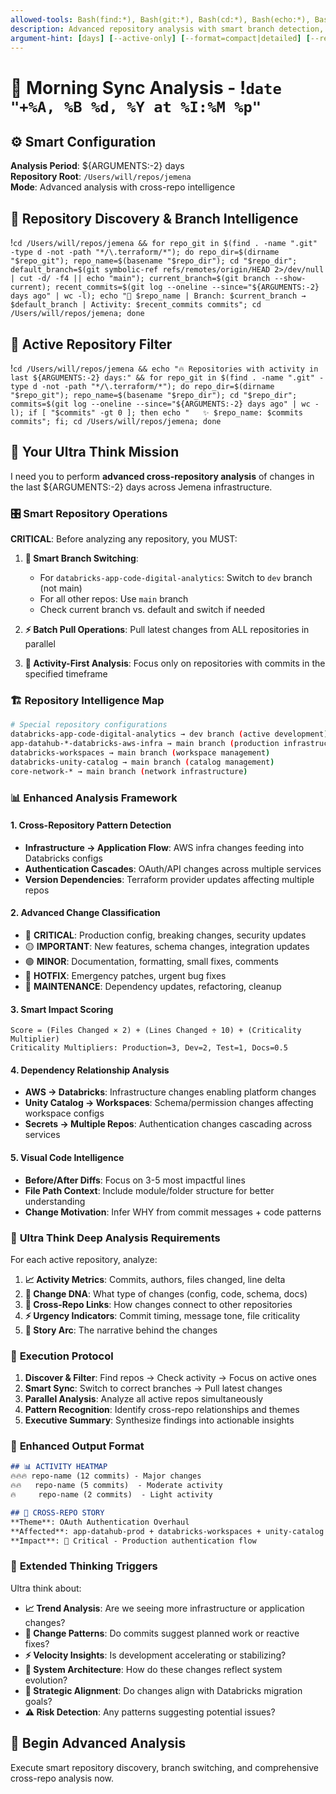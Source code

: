 ```yaml
---
allowed-tools: Bash(find:*), Bash(git:*), Bash(cd:*), Bash(echo:*), Bash(date:*), Bash(ls:*), Bash(wc:*), Bash(xargs:*), Bash(grep:*), Bash(cut:*), Bash(sort:*), Bash(head:*), Bash(tail:*), LS, Read, Grep, Task
description: Advanced repository analysis with smart branch detection, activity filtering, and cross-repo insights
argument-hint: [days] [--active-only] [--format=compact|detailed] [--repos=pattern] [--author=name]
---
```


# 🌅 Morning Sync Analysis - !`date "+%A, %B %d, %Y at %I:%M %p"`

## ⚙️ Smart Configuration
**Analysis Period**: ${ARGUMENTS:-2} days  
**Repository Root**: `/Users/will/repos/jemena`  
**Mode**: Advanced analysis with cross-repo intelligence

## 📡 Repository Discovery & Branch Intelligence
!`cd /Users/will/repos/jemena && for repo_git in $(find . -name ".git" -type d -not -path "*/\.terraform/*"); do repo_dir=$(dirname "$repo_git"); repo_name=$(basename "$repo_dir"); cd "$repo_dir"; default_branch=$(git symbolic-ref refs/remotes/origin/HEAD 2>/dev/null | cut -d/ -f4 || echo "main"); current_branch=$(git branch --show-current); recent_commits=$(git log --oneline --since="${ARGUMENTS:-2} days ago" | wc -l); echo "📁 $repo_name | Branch: $current_branch → $default_branch | Activity: $recent_commits commits"; cd /Users/will/repos/jemena; done`

## 🎯 Active Repository Filter
!`cd /Users/will/repos/jemena && echo "🔥 Repositories with activity in last ${ARGUMENTS:-2} days:" && for repo_git in $(find . -name ".git" -type d -not -path "*/\.terraform/*"); do repo_dir=$(dirname "$repo_git"); repo_name=$(basename "$repo_dir"); cd "$repo_dir"; commits=$(git log --oneline --since="${ARGUMENTS:-2} days ago" | wc -l); if [ "$commits" -gt 0 ]; then echo "   ✨ $repo_name: $commits commits"; fi; cd /Users/will/repos/jemena; done`

## 🧠 Your Ultra Think Mission

I need you to perform **advanced cross-repository analysis** of changes in the last ${ARGUMENTS:-2} days across Jemena infrastructure.

### 🎛️ **Smart Repository Operations**

**CRITICAL**: Before analyzing any repository, you MUST:

1. **🔄 Smart Branch Switching**: 
   - For `databricks-app-code-digital-analytics`: Switch to `dev` branch (not main)
   - For all other repos: Use `main` branch
   - Check current branch vs. default and switch if needed

2. **⚡ Batch Pull Operations**: Pull latest changes from ALL repositories in parallel

3. **🎯 Activity-First Analysis**: Focus only on repositories with commits in the specified timeframe

### 🏗️ **Repository Intelligence Map**

```bash
# Special repository configurations
databricks-app-code-digital-analytics → dev branch (active development)
app-datahub-*-databricks-aws-infra → main branch (production infrastructure)  
databricks-workspaces → main branch (workspace management)
databricks-unity-catalog → main branch (catalog management)
core-network-* → main branch (network infrastructure)
```

### 📊 **Enhanced Analysis Framework**

#### 1. **Cross-Repository Pattern Detection**
   - **Infrastructure → Application Flow**: AWS infra changes feeding into Databricks configs
   - **Authentication Cascades**: OAuth/API changes across multiple services
   - **Version Dependencies**: Terraform provider updates affecting multiple repos

#### 2. **Advanced Change Classification**
   - 🔴 **CRITICAL**: Production config, breaking changes, security updates
   - 🟡 **IMPORTANT**: New features, schema changes, integration updates  
   - 🟢 **MINOR**: Documentation, formatting, small fixes, comments
   - 🚨 **HOTFIX**: Emergency patches, urgent bug fixes
   - 🔧 **MAINTENANCE**: Dependency updates, refactoring, cleanup

#### 3. **Smart Impact Scoring**
   ```
   Score = (Files Changed × 2) + (Lines Changed ÷ 10) + (Criticality Multiplier)
   Criticality Multipliers: Production=3, Dev=2, Test=1, Docs=0.5
   ```

#### 4. **Dependency Relationship Analysis**
   - **AWS → Databricks**: Infrastructure changes enabling platform changes
   - **Unity Catalog → Workspaces**: Schema/permission changes affecting workspace configs
   - **Secrets → Multiple Repos**: Authentication changes cascading across services

#### 5. **Visual Code Intelligence**
   - **Before/After Diffs**: Focus on 3-5 most impactful lines
   - **File Path Context**: Include module/folder structure for better understanding
   - **Change Motivation**: Infer WHY from commit messages + code patterns

### 🎯 **Ultra Think Deep Analysis Requirements**

For each active repository, analyze:

1. **📈 Activity Metrics**: Commits, authors, files changed, line delta
2. **🧬 Change DNA**: What type of changes (config, code, schema, docs)
3. **🔗 Cross-Repo Links**: How changes connect to other repositories
4. **⚡ Urgency Indicators**: Commit timing, message tone, file criticality
5. **🎪 Story Arc**: The narrative behind the changes

### 🚀 **Execution Protocol**

1. **Discover & Filter**: Find repos → Check activity → Focus on active ones
2. **Smart Sync**: Switch to correct branches → Pull latest changes
3. **Parallel Analysis**: Analyze all active repos simultaneously 
4. **Pattern Recognition**: Identify cross-repo relationships and themes
5. **Executive Summary**: Synthesize findings into actionable insights

### 🎨 **Enhanced Output Format**

```markdown
## 📊 ACTIVITY HEATMAP
🔥🔥🔥 repo-name (12 commits) - Major changes
🔥🔥   repo-name (5 commits)  - Moderate activity  
🔥     repo-name (2 commits)  - Light activity

## 🎯 CROSS-REPO STORY
**Theme**: OAuth Authentication Overhaul
**Affected**: app-datahub-prod + databricks-workspaces + unity-catalog
**Impact**: 🔴 Critical - Production authentication flow
```

### 🔮 **Extended Thinking Triggers**

Ultra think about:
- **📈 Trend Analysis**: Are we seeing more infrastructure or application changes?
- **🧬 Change Patterns**: Do commits suggest planned work or reactive fixes?
- **⚡ Velocity Insights**: Is development accelerating or stabilizing?
- **🔗 System Architecture**: How do these changes reflect system evolution?
- **🎯 Strategic Alignment**: Do changes align with Databricks migration goals?
- **⚠️ Risk Detection**: Any patterns suggesting potential issues?

## 🚀 Begin Advanced Analysis

Execute smart repository discovery, branch switching, and comprehensive cross-repo analysis now.